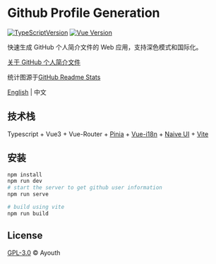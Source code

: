 # Github Profile Generation

[![TypeScriptVersion](https://img.shields.io/badge/TypeScript-v5-blue?logo=typescript&style=flat-square)](https://www.typescriptlang.org/)
[![Vue Version](https://img.shields.io/badge/Vue-v3-%2342b883?style=flat-square&logo=Vue.js)](https://vuejs.org/)

快速生成 GitHub 个人简介文件的 Web 应用，支持深色模式和国际化。

[关于 GitHub 个人简介文件](https://docs.github.com/en/account-and-profile/setting-up-and-managing-your-github-profile/customizing-your-profile/managing-your-profile-readme)

统计图源于[GitHub Readme Stats](https://github.com/anuraghazra/github-readme-stats)

[English](./README.md) | 中文

## 技术栈

Typescript + Vue3 + Vue-Router + [Pinia](https://pinia.vuejs.org/) + [Vue-i18n](https://github.com/intlify/vue-i18n-next) + [Naive UI](https://github.com/tusen-ai/naive-ui) + [Vite](https://vitejs.dev/)

## 安装

```bash
npm install
npm run dev
# start the server to get github user information
npm run serve

# build using vite
npm run build
```

## License

[GPL-3.0](./LICENSE) © Ayouth
